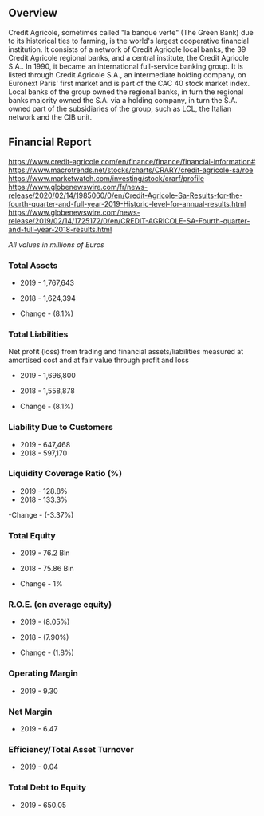 ## Overview

Credit Agricole, sometimes called "la banque verte" (The Green Bank) due to its historical ties to farming, is the world's largest cooperative financial institution. It consists of a network of Credit Agricole local banks, the 39 Credit Agricole regional banks, and a central institute, the Credit Agricole S.A.. In 1990, it became an international full-service banking group. It is listed through Credit Agricole S.A., an intermediate holding company, on Euronext Paris' first market and is part of the CAC 40 stock market index. Local banks of the group owned the regional banks, in turn the regional banks majority owned the S.A. via a holding company, in turn the S.A. owned part of the subsidiaries of the group, such as LCL, the Italian network and the CIB unit.
## Financial Report

https://www.credit-agricole.com/en/finance/finance/financial-information#
https://www.macrotrends.net/stocks/charts/CRARY/credit-agricole-sa/roe
https://www.marketwatch.com/investing/stock/crarf/profile
https://www.globenewswire.com/fr/news-release/2020/02/14/1985060/0/en/Credit-Agricole-Sa-Results-for-the-fourth-quarter-and-full-year-2019-Historic-level-for-annual-results.html
https://www.globenewswire.com/news-release/2019/02/14/1725172/0/en/CREDIT-AGRICOLE-SA-Fourth-quarter-and-full-year-2018-results.html

*All values in millions of Euros*

### Total Assets

- 2019 - 1,767,643
- 2018 - 1,624,394

- Change - (8.1%)

### Total Liabilities

Net profit (loss) from trading and financial assets/liabilities measured at amortised cost and at fair value through profit and loss

- 2019 - 1,696,800
- 2018 - 1,558,878

- Change - (8.1%)

### Liability Due to Customers

- 2019 - 647,468
- 2018 - 597,170

### Liquidity Coverage Ratio (%)

- 2019 - 128.8%
- 2018 - 133.3%

-Change - (-3.37%)

### Total Equity

- 2019 - 76.2 Bln
- 2018 - 75.86 Bln

- Change - 1%

### R.O.E. (on average equity)

- 2019 - (8.05%)
- 2018 - (7.90%)

- Change - (1.8%)

### Operating Margin

- 2019 - 9.30

### Net Margin

- 2019 - 6.47

### Efficiency/Total Asset Turnover

- 2019 - 0.04

### Total Debt to Equity

- 2019 - 650.05

